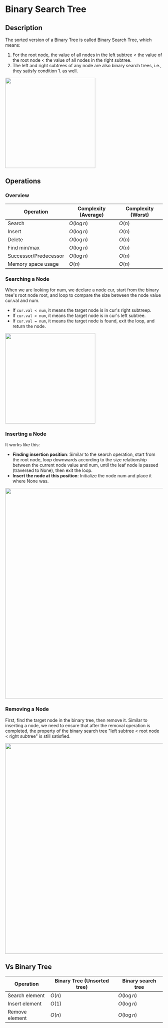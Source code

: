 # Binary Search Tree

## Description

The sorted version of a Binary Tree is called Binary Search Tree, which means:

1. For the root node, the value of all nodes in the left subtree < the value of the root node < the value of all nodes in the right subtree.
2. The left and right subtrees of any node are also binary search trees, i.e., they satisfy condition 1. as well.

<img src="image4.jpg" style="width:3in" />

## Operations

### Overview

| Operation             | Complexity (Average) | Complexity (Worst) |
| --------------------- | -------------------- | ------------------ |
| Search                | $O(\log n)$          | $O(n)$             |
| Insert                | $O(\log n)$          | $O(n)$             |
| Delete                | $O(\log n)$          | $O(n)$             |
| Find min/max          | $O(\log n)$          | $O(n)$             |
| Successor/Predecessor | $O(\log n)$          | $O(n)$             |
| Memory space usage    | $O(n)$               | $O(n)$             |

### Searching a Node

When we are looking for num, we declare a node cur, start from the binary tree's root node root, and loop to compare the size between the node value cur.val and num.

- If `cur.val < num`, it means the target node is in cur's right subtreep.
- If `cur.val > num`, it means the target node is in cur's left subtree.
- If `cur.val = num`, it means the target node is found, exit the loop, and return the node.

<img src="image1.jpg" style="width:3in" />

### Inserting a Node

It works like this:

- **Finding insertion position**: Similar to the search operation, start from the root node, loop downwards according to the size relationship between the current node value and num, until the leaf node is passed (traversed to None), then exit the loop.
- **Insert the node at this position**: Initialize the node num and place it where None was.

<img src="image2.jpg" style="width:7in" />

### Removing a Node

First, find the target node in the binary tree, then remove it.
Similar to inserting a node, we need to ensure that after the removal operation is completed, the property of the binary search tree "left subtree < root node < right subtree" is still satisfied.

<img src="image5.jpg" style="width:7in" />

## Vs Binary Tree

| Operation      | Binary Tree (Unsorted tree) | Binary search tree |
| -------------- | --------------------------- | ------------------ |
| Search element | $O(n)$                      | $O(\log n)$        |
| Insert element | $O(1)$                      | $O(\log n)$        |
| Remove element | $O(n)$                      | $O(\log n)$        |
